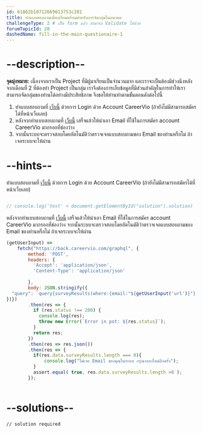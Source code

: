 ```yaml
---
id: 61862b10712669613753c201
title: ทำแบบสอบถามเพื่อเตรียมพร้อมสำหรับการจัดกลุ่มในอนาคต
challengeType: 2 # เป็น form แล้ว สามารถ Validate ได้ด้วย 
forumTopicId: 28
dashedName: fill-in-the-main-questionaire-1
---
```


# --description--

**จุดมุ่งหมาย:** เนื่องจากเราเป็น Project ที่มีผู้มาเรียนเป็นจำนวนมาก และเราจะเป็นต้องมีช่วงนึงหลังจากเดือนที่ 2 ที่ต้องทำ Project เป็นกลุ่ม เราจึงต้องการเก็บข้อมูลที่มีส่วนสำคัญในการทำให้เราสามารถจัดกลุ่มของท่านได้อย่างมีประสิทธิภาพ จึงขอให้ท่านทำตามขั้นตอนดังต่อไปนี้ 

1) ทำแบบสอบถามที่ [เว็บนี้](https://front.careervio.com) ด้วยการ Login ด้วย Account CareerVio (ถ้ายังไม่มีสามารถสมัครได้ที่หน้าเว็บเลย)
2) หลังจากทำแบบสอบถามที่ [เว็บนี้](https://front.careervio.com) เสร็จแล้วให้นำเอา Email ที่ใช้ในการสมัคร account CareerVio มากรอกที่ช่องว่าง
3) จากนั้นระบบจะตรวจสอบโดยอัตโนมัติว่าตรวจเจอแบบสอบถามของ Email ของท่านหรือไม่ ถ้าเจอระบบจะให้ผ่าน


# --hints--

ทำแบบสอบถามที่ [เว็บนี้](https://front.careervio.com) ด้วยการ Login ด้วย Account CareerVio (ถ้ายังไม่มีสามารถสมัครได้ที่หน้าเว็บเลย)

```js

// console.log('test' + document.getElementById("solution").solution)

```

หลังจากทำแบบสอบถามที่ [เว็บนี้](https://front.careervio.com) เสร็จแล้วให้นำเอา Email ที่ใช้ในการสมัคร account CareerVio มากรอกที่ช่องว่าง จากนั้นระบบจะตรวจสอบโดยอัตโนมัติว่าตรวจเจอแบบสอบถามของ Email ของท่านหรือไม่ ถ้าเจอระบบจะให้ผ่าน

```js
(getUserInput) => 
    fetch("https://back.careervio.com/graphql", {
        method: 'POST',
        headers: {
          'Accept': 'application/json',
          'Content-Type': 'application/json'
         
        },
        body: JSON.stringify({
  "query": `query{surveyResults(where:{email:"${getUserInput('url')}"}){id email}}`
})})
        .then(res => {
          if (res.status !== 200) {
            console.log(res);
            throw new Error(`Error in pot: ${res.status}`);
          }
          return res;
        })
        .then(res => res.json())
        .then(res => {
          if(res.data.surveyResults.length === 0){
              console.log("ไม่เจอ Email ของคุณในระบบ กรุณาลองใหม่อีกครั้ง");
          }
          assert.equal( true, res.data.surveyResults.length >0 );
        });
   
```

# --solutions--

```html
// solution required
```
